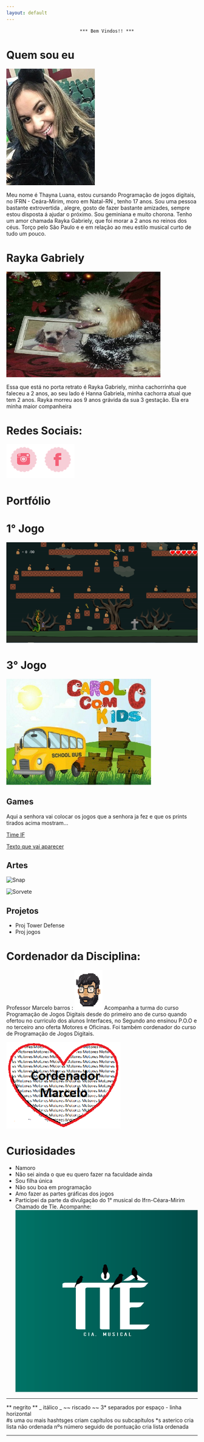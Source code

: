 ```yaml
---
layout: default
---
```

                               *** Bem Vindos!! ***


# Quem sou eu 


[![](thay.jpg)]() 

  Meu nome é Thayna Luana, estou cursando Programação de jogos digitais, no IFRN - Ceára-Mirim, moro em Natal-RN , tenho 17 anos.
  Sou uma pessoa bastante extrovertida , alegre, gosto de fazer bastante amizades, sempre estou disposta á  ajudar o próximo.
  Sou geminiana e muito chorona. Tenho um amor chamada Rayka Gabriely, que foi morar a 2 anos no reinos dos céus. Torço pelo São Paulo e  e em relação ao meu estilo musical curto de tudo um pouco. 
 
# Rayka Gabriely 

[![](rayka.png)]() 
          
Essa que está no porta retrato é Rayka Gabriely, minha cachorrinha que faleceu a 2 anos,
ao seu lado é Hanna Gabriela, minha cachorra atual que tem 2 anos.
Rayka morreu aos 9 anos grávida da sua 3 gestação. Ela era minha maior companheira


# Redes Sociais:  
[![](inst.png)](https://www.instagram.com/thaynaluana2/)[![](face.png)](https://www.facebook.com/thayna.luana.3)

# Portfólio
   # 1° Jogo 
 [![](1.png)]() 
   
   # 3° Jogo
   
   [![](2.jpg)]()  

## Games
  Aqui a senhora vai colocar os jogos que a senhora ja fez e que os prints tirados acima mostram...


[Time IF](https://ortegagamer.github.io/home)

[Texto que vai aparecer](link)

## Artes

![Snap](https://i.pinimg.com/originals/83/13/af/8313afd5cfeb799e37cb5c5c7e58c516.png)

![Sorvete](https://i.pinimg.com/736x/c6/cc/34/c6cc3499b42a7019598df83478cf3822.jpg)

## Projetos

* Proj Tower Defense
* Proj jogos

# Cordenador da Disciplina: 

Professor Marcelo barros : [![](marcelo.png)](https://marcelomesmo.github.io/)
Acompanha a turma do curso Programação de Jogos Digitais desde do primeiro ano de curso
quando ofertou no curriculo dos alunos Interfaces, no Segundo ano ensinou P.O.O e no
terceiro ano oferta Motores e Oficinas.
Foi também cordenador do curso de Programação de Jogos Digitais.

[![](motores.png)]() 

# Curiosidades

* Namoro 
* Não sei ainda o que eu quero fazer na faculdade ainda
* Sou filha única
* Não sou boa em programação
* Amo fazer as partes gráficas dos jogos
* Participei da parte da divulgação do 1° musical do Ifrn-Céara-Mirim Chamado de Tîe.
Acompanhe:
[![](tie.png)](https://www.facebook.com/CiaMusicalTie/)



* * *

** negrito  **
_ itálico  _
~~ riscado  ~~
3* separados por espaço - linha horizontal  
#s uma ou mais hashtsges criam capítulos ou subcapítulos
*s asterico cria lista não ordenada
nºs número seguido de pontuação cria lista ordenada

* * *
